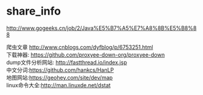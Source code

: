 # share_info
http://www.gogeeks.cn/job/2/Java%E5%B7%A5%E7%A8%8B%E5%B8%88

爬虫文章
http://www.cnblogs.com/dyfblog/p/6753251.html  
下载神器:
https://github.com/proxyee-down-org/proxyee-down  
dump文件分析网站:
http://fastthread.io/index.jsp  
中文分词:https://github.com/hankcs/HanLP  
地图网站:https://geohey.com/site/dev/map  
linux命令大全:http://man.linuxde.net/dstat  
